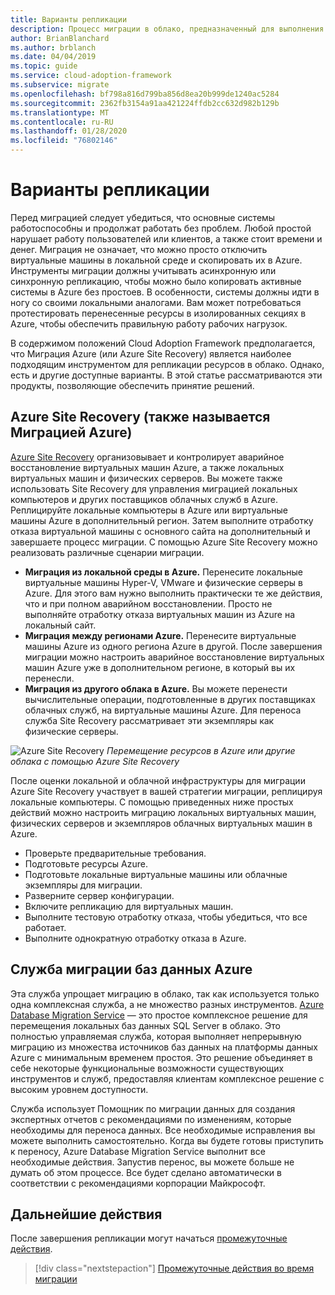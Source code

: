 ```yaml
---
title: Варианты репликации
description: Процесс миграции в облако, предназначенный для выполнения задач миграции рабочих нагрузок в облако.
author: BrianBlanchard
ms.author: brblanch
ms.date: 04/04/2019
ms.topic: guide
ms.service: cloud-adoption-framework
ms.subservice: migrate
ms.openlocfilehash: bf798a816d799ba856d8ea20b999de1240ac5284
ms.sourcegitcommit: 2362fb3154a91aa421224ffdb2cc632d982b129b
ms.translationtype: MT
ms.contentlocale: ru-RU
ms.lasthandoff: 01/28/2020
ms.locfileid: "76802146"
---
```

# <a name="replication-options"></a>Варианты репликации

Перед миграцией следует убедиться, что основные системы работоспособны и продолжат работать без проблем. Любой простой нарушает работу пользователей или клиентов, а также стоит времени и денег. Миграция не означает, что можно просто отключить виртуальные машины в локальной среде и скопировать их в Azure. Инструменты миграции должны учитывать асинхронную или синхронную репликацию, чтобы можно было копировать активные системы в Azure без простоев. В особенности, системы должны идти в ногу со своими локальными аналогами. Вам может потребоваться протестировать перенесенные ресурсы в изолированных секциях в Azure, чтобы обеспечить правильную работу рабочих нагрузок.

В содержимом положений Cloud Adoption Framework предполагается, что Миграция Azure (или Azure Site Recovery) является наиболее подходящим инструментом для репликации ресурсов в облако. Однако, есть и другие доступные варианты. В этой статье рассматриваются эти продукты, позволяющие обеспечить принятие решений.

## <a name="azure-site-recovery-also-known-as-azure-migrate"></a>Azure Site Recovery (также называется Миграцией Azure)

[Azure Site Recovery](https://docs.microsoft.com/azure/site-recovery/site-recovery-overview) организовывает и контролирует аварийное восстановление виртуальных машин Azure, а также локальных виртуальных машин и физических серверов. Вы можете также использовать Site Recovery для управления миграцией локальных компьютеров и других поставщиков облачных служб в Azure. Реплицируйте локальные компьютеры в Azure или виртуальные машины Azure в дополнительный регион. Затем выполните отработку отказа виртуальной машины с основного сайта на дополнительный и завершаете процесс миграции. С помощью Azure Site Recovery можно реализовать различные сценарии миграции.

- **Миграция из локальной среды в Azure.** Перенесите локальные виртуальные машины Hyper-V, VMware и физические серверы в Azure. Для этого вам нужно выполнить практически те же действия, что и при полном аварийном восстановлении. Просто не выполняйте отработку отказа виртуальных машин из Azure на локальный сайт.
- **Миграция между регионами Azure.** Перенесите виртуальные машины Azure из одного региона Azure в другой. После завершения миграции можно настроить аварийное восстановление виртуальных машин Azure уже в дополнительном регионе, в который вы их перенесли.
- **Миграция из другого облака в Azure.** Вы можете перенести вычислительные операции, подготовленные в других поставщиках облачных служб, на виртуальные машины Azure. Для переноса служба Site Recovery рассматривает эти экземпляры как физические серверы.

![Azure Site Recovery](../../../_images/migrate/asr-replication-image.png)
*Перемещение ресурсов в Azure или другие облака с помощью Azure Site Recovery*

После оценки локальной и облачной инфраструктуры для миграции Azure Site Recovery участвует в вашей стратегии миграции, реплицируя локальные компьютеры. С помощью приведенных ниже простых действий можно настроить миграцию локальных виртуальных машин, физических серверов и экземпляров облачных виртуальных машин в Azure.

- Проверьте предварительные требования.
- Подготовьте ресурсы Azure.
- Подготовьте локальные виртуальные машины или облачные экземпляры для миграции.
- Разверните сервер конфигурации.
- Включите репликацию для виртуальных машин.
- Выполните тестовую отработку отказа, чтобы убедиться, что все работает.
- Выполните однократную отработку отказа в Azure.

## <a name="azure-database-migration-service"></a>Служба миграции баз данных Azure

Эта служба упрощает миграцию в облако, так как используется только одна комплексная служба, а не множество разных инструментов. [Azure Database Migration Service](https://docs.microsoft.com/azure/dms/dms-overview) — это простое комплексное решение для перемещения локальных баз данных SQL Server в облако. Это полностью управляемая служба, которая выполняет непрерывную миграцию из множества источников баз данных на платформы данных Azure с минимальным временем простоя. Это решение объединяет в себе некоторые функциональные возможности существующих инструментов и служб, предоставляя клиентам комплексное решение с высоким уровнем доступности.

Служба использует Помощник по миграции данных для создания экспертных отчетов с рекомендациями по изменениям, которые необходимы для переноса данных. Все необходимые исправления вы можете выполнить самостоятельно. Когда вы будете готовы приступить к переносу, Azure Database Migration Service выполнит все необходимые действия. Запустив перенос, вы можете больше не думать об этом процессе. Все будет сделано автоматически в соответствии с рекомендациями корпорации Майкрософт.

## <a name="next-steps"></a>Дальнейшие действия

После завершения репликации могут начаться [промежуточные действия](./stage.md).

> [!div class="nextstepaction"]
> [Промежуточные действия во время миграции](./stage.md)
